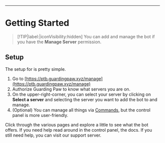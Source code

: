 ---

# Getting Started

> [!TIP|label:|iconVisibility:hidden]
> You can add and manage the bot if you have the **Manage Server** permission.

## Setup

The setup for is pretty simple.

1. Go to [https://ptb.guardingpaw.xyz/manage](https://ptb.guardingpaw.xyz/manage)
2. Authorize Guarding Paw to know what servers you are on.
3. On the upper-right-corner, you can select your server by clicking on **Select a server** and selecting the server you want to add the bot to and manage.
4. (Optional) You can manage all things via [Commands](all-commands.md), but the control panel is more user-friendly.




Click through the various pages and explore a little to see what the bot offers. If you need help read around in the control panel, the docs. If you still need help, you can visit our support server.
